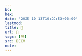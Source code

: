 ```yaml
---
bc:
hex:
date: '2025-10-13T10:27:53+08:00'
lastmod:
title: 􂍆
url: 􂍆
tags: [陸]
src: DCCV
note:
---
```

